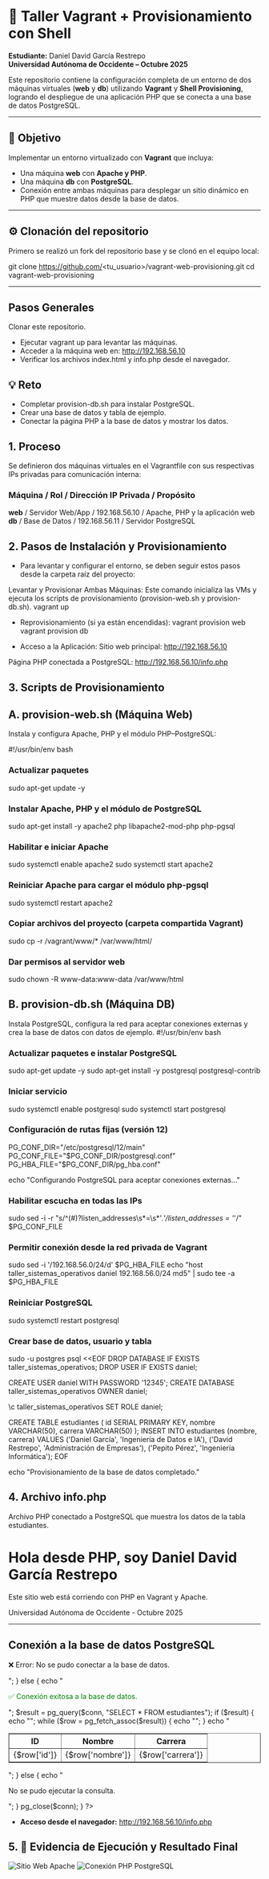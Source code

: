 # 🧾 Taller Vagrant + Provisionamiento con Shell
**Estudiante:** Daniel David García Restrepo  
**Universidad Autónoma de Occidente – Octubre 2025**

Este repositorio contiene la configuración completa de un entorno de dos máquinas virtuales (**web** y **db**) utilizando **Vagrant** y **Shell Provisioning**, logrando el despliegue de una aplicación PHP que se conecta a una base de datos PostgreSQL.

---

## 🎯 Objetivo
Implementar un entorno virtualizado con **Vagrant** que incluya:
- Una máquina **web** con **Apache y PHP**.
- Una máquina **db** con **PostgreSQL**.
- Conexión entre ambas máquinas para desplegar un sitio dinámico en PHP que muestre datos desde la base de datos.

---

## ⚙️ Clonación del repositorio
Primero se realizó un fork del repositorio base y se clonó en el equipo local:

git clone https://github.com/<tu_usuario>/vagrant-web-provisioning.git
cd vagrant-web-provisioning

---

## Pasos Generales
Clonar este repositorio.
- Ejecutar vagrant up para levantar las máquinas.
- Acceder a la máquina web en: http://192.168.56.10
- Verificar los archivos index.html y info.php desde el navegador.

## 💡 Reto
- Completar provision-db.sh para instalar PostgreSQL.
- Crear una base de datos y tabla de ejemplo.
- Conectar la página PHP a la base de datos y mostrar los datos.

## 1. Proceso
Se definieron dos máquinas virtuales en el Vagrantfile con sus respectivas IPs privadas para comunicación interna:

### Máquina / Rol / Dirección IP Privada / Propósito
**web** / Servidor Web/App / 192.168.56.10 / Apache, PHP y la aplicación web
**db** / Base de Datos / 192.168.56.11 / Servidor PostgreSQL

## 2. Pasos de Instalación y Provisionamiento
- Para levantar y configurar el entorno, se deben seguir estos pasos desde la carpeta raíz del proyecto:

Levantar y Provisionar Ambas Máquinas:
Este comando inicializa las VMs y ejecuta los scripts de provisionamiento (provision-web.sh y provision-db.sh).
vagrant up

- Reprovisionamiento (si ya están encendidas):
vagrant provision web
vagrant provision db

- Acceso a la Aplicación:
Sitio web principal: http://192.168.56.10

Página PHP conectada a PostgreSQL: http://192.168.56.10/info.php

## 3. Scripts de Provisionamiento
## A. provision-web.sh (Máquina Web)
Instala y configura Apache, PHP y el módulo PHP–PostgreSQL:

#!/usr/bin/env bash

### Actualizar paquetes
sudo apt-get update -y

### Instalar Apache, PHP y el módulo de PostgreSQL
sudo apt-get install -y apache2 php libapache2-mod-php php-pgsql

### Habilitar e iniciar Apache
sudo systemctl enable apache2
sudo systemctl start apache2

### Reiniciar Apache para cargar el módulo php-pgsql
sudo systemctl restart apache2

### Copiar archivos del proyecto (carpeta compartida Vagrant)
sudo cp -r /vagrant/www/* /var/www/html/

### Dar permisos al servidor web
sudo chown -R www-data:www-data /var/www/html

## B. provision-db.sh (Máquina DB)
Instala PostgreSQL, configura la red para aceptar conexiones externas y crea la base de datos con datos de ejemplo.
#!/usr/bin/env bash

### Actualizar paquetes e instalar PostgreSQL
sudo apt-get update -y
sudo apt-get install -y postgresql postgresql-contrib

### Iniciar servicio
sudo systemctl enable postgresql
sudo systemctl start postgresql

### Configuración de rutas fijas (versión 12)
PG_CONF_DIR="/etc/postgresql/12/main"
PG_CONF_FILE="$PG_CONF_DIR/postgresql.conf"
PG_HBA_FILE="$PG_CONF_DIR/pg_hba.conf"

echo "Configurando PostgreSQL para aceptar conexiones externas..."

### Habilitar escucha en todas las IPs
sudo sed -i -r "s/^(#)?listen_addresses\s*=\s*'.*'/listen_addresses = '*'/" $PG_CONF_FILE

### Permitir conexión desde la red privada de Vagrant
sudo sed -i '/192.168.56.0\/24/d' $PG_HBA_FILE
echo "host    taller_sistemas_operativos    daniel    192.168.56.0/24    md5" | sudo tee -a $PG_HBA_FILE

### Reiniciar PostgreSQL
sudo systemctl restart postgresql

### Crear base de datos, usuario y tabla
sudo -u postgres psql <<EOF
DROP DATABASE IF EXISTS taller_sistemas_operativos;
DROP USER IF EXISTS daniel;

CREATE USER daniel WITH PASSWORD '12345';
CREATE DATABASE taller_sistemas_operativos OWNER daniel;

\c taller_sistemas_operativos
SET ROLE daniel;

CREATE TABLE estudiantes (
  id SERIAL PRIMARY KEY,
  nombre VARCHAR(50),
  carrera VARCHAR(50)
);
INSERT INTO estudiantes (nombre, carrera) VALUES
('Daniel García', 'Ingeniería de Datos e IA'),
('David Restrepo', 'Administración de Empresas'),
('Pepito Pérez', 'Ingeniería Informática');
EOF

echo "Provisionamiento de la base de datos completado."

## 4. Archivo info.php
Archivo PHP conectado a PostgreSQL que muestra los datos de la tabla estudiantes.

<!DOCTYPE html>
<html>
<head>
  <title>Conexión PHP a PostgreSQL</title>
  <meta charset="UTF-8">
</head>
<body>
  <h1>Hola desde PHP, soy Daniel David García Restrepo</h1>
  <p>Este sitio web está corriendo con PHP en Vagrant y Apache.</p>
  <p>Universidad Autónoma de Occidente - Octubre 2025</p>

  <hr>

  <h2>Conexión a la base de datos PostgreSQL</h2>

  <?php
  $host = "192.168.56.11";
  $dbname = "taller_sistemas_operativos";
  $user = "daniel";
  $password = "12345";

  $conn = pg_connect("host=$host dbname=$dbname user=$user password=$password");

  if (!$conn) {
      echo "<p style='color:red;'>❌ Error: No se pudo conectar a la base de datos.</p>";
  } else {
      echo "<p style='color:green;'>✅ Conexión exitosa a la base de datos.</p>";
      $result = pg_query($conn, "SELECT * FROM estudiantes");
      if ($result) {
          echo "<table border='1' cellpadding='5'>
                  <tr><th>ID</th><th>Nombre</th><th>Carrera</th></tr>";
          while ($row = pg_fetch_assoc($result)) {
              echo "<tr><td>{$row['id']}</td><td>{$row['nombre']}</td><td>{$row['carrera']}</td></tr>";
          }
          echo "</table>";
      } else {
          echo "<p>No se pudo ejecutar la consulta.</p>";
      }
      pg_close($conn);
  }
  ?>
</body>
</html>

- **Acceso desde el navegador:**
http://192.168.56.10/info.php


## 5. 📸 Evidencia de Ejecución y Resultado Final

![Sitio Web Apache](capturas/Sitio_Web_Apache.png)
![Conexión PHP PostgreSQL](capturas/Conexión_PHP_PostgreSQL.png)








  
  
  
  




